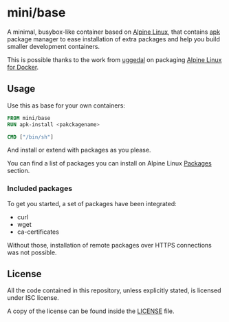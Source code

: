 # mini/base

A minimal, busybox-like container based on [Alpine Linux](http://alpinelinux.org/),
that contains [apk](http://wiki.alpinelinux.org/wiki/Alpine_Linux_package_management)
package manager to ease installation of extra packages and help you build
smaller development containers.

This is possible thanks to the work from [uggedal](https://github.com/uggedal)
on packaging [Alpine Linux for Docker](https://github.com/uggedal/docker-alpine).

## Usage

Use this as base for your own containers:

```dockerfile
FROM mini/base
RUN apk-install <pakckagename>

CMD ["/bin/sh"]
```

And install or extend with packages as you please.

You can find a list of packages you can install on Alpine Linux [Packages](http://alpinelinux.org/packages)
section.

### Included packages

To get you started, a set of packages have been integrated:

- curl
- wget
- ca-certificates

Without those, installation of remote packages over HTTPS connections was
not possible.

## License

All the code contained in this repository, unless explicitly stated, is
licensed under ISC license.

A copy of the license can be found inside the [LICENSE](LICENSE) file.

